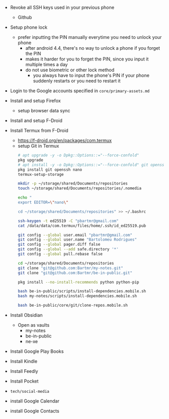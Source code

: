 - Revoke all SSH keys used in your previous phone
  - Github
- Setup phone lock
  - prefer inputting the PIN manually everytime you need to unlock your phone
    - after android 4.4, there's no way to unlock a phone if you forget the PIN 
    - makes it harder for you to forget the PIN, since you input it multiple times a day
    - do not use biometric or other lock method
      - you always have to input the phone's PIN if your phone suddenly restarts or you need to restart it
- Login to the Google accounts specified in `core/primary-assets.md`
- Install and setup Firefox
  - setup browser data sync
- Install and setup F-Droid
- Install Termux from F-Droid
  - https://f-droid.org/en/packages/com.termux
  - setup Git in Termux
    ```bash
    # apt upgrade -y -o Dpkg::Options::="--force-confold"
    pkg upgrade
    # apt install -y -o Dpkg::Options::="--force-confold" git openssh nano
    pkg install git openssh nano
    termux-setup-storage

    mkdir -p ~/storage/shared/Documents/repositories
    touch ~/storage/shared/Documents/repositories/.nomedia

    echo "
    export EDITOR=\"nano\"

    cd ~/storage/shared/Documents/repositories" >> ~/.bashrc

    ssh-keygen -t ed25519 -C "pbartmr@gmail.com"
    cat /data/data/com.termux/files/home/.ssh/id_ed25519.pub
    
    git config --global user.email "pbartmr@gmail.com"
    git config --global user.name "Bartolomeu Rodrigues"
    git config --global pager.diff false
    git config --global --add safe.directory '*'
    git config --global pull.rebase false

    cd ~/storage/shared/Documents/repositories
    git clone "git@github.com:Bartmr/my-notes.git"
    git clone "git@github.com:Bartmr/be-in-public.git"

    pkg install --no-install-recommends python python-pip
    
    bash be-in-public/scripts/install-dependencies.mobile.sh
    bash my-notes/scripts/install-dependencies.mobile.sh

    bash be-in-public/core/git/clone-repos.mobile.sh
    ```
    
- Install Obsidian
  - Open as vaults
    - my-notes
    - be-in-public
    - ne-xe
- Install Google Play Books
- Install Kindle
- Install Feedly
- Install Pocket
- `tech/social-media`
- install Google Calendar 
- install Google Contacts 
